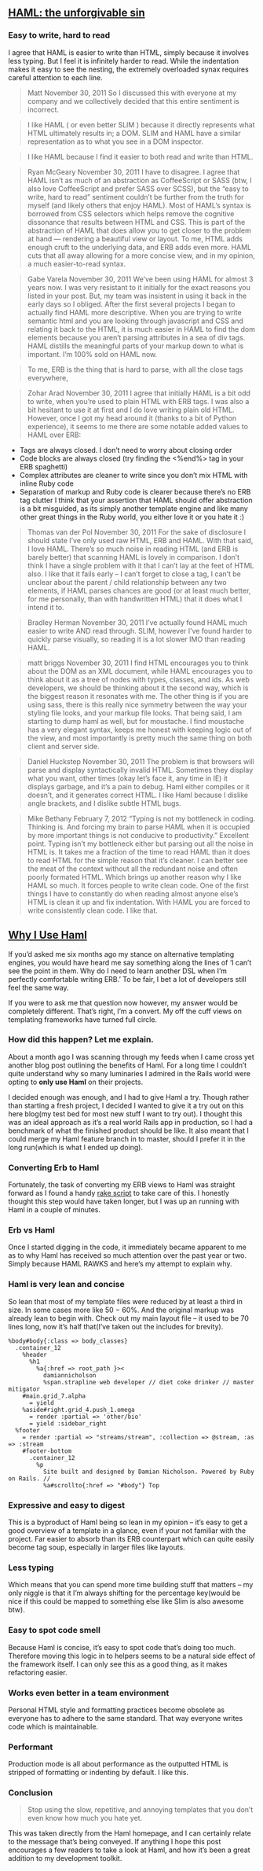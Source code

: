 
## [HAML: the unforgivable sin](http://opensoul.org/blog/archives/2011/11/30/haml-the-unforgivable-sin/)

### Easy to write, hard to read
I agree that HAML is easier to write than HTML, simply because it involves less typing. But I feel it is infinitely harder to read. While the indentation makes it easy to see the nesting, the extremely overloaded synax requires careful attention to each line.

> Matt November 30, 2011
So I discussed this with everyone at my company and we collectively decided that this entire sentiment is incorrect.

> I like HAML ( or even better SLIM ) because it directly represents what HTML ultimately results in; a DOM. SLIM and HAML have a similar representation as to what you see in a DOM inspector.

> I like HAML because I find it easier to both read and write than HTML.

> Ryan McGeary November 30, 2011
I have to disagree. I agree that HAML isn’t as much of an abstraction as CoffeeScript or SASS (btw, I also love CoffeeScript and prefer SASS over SCSS), but the “easy to write, hard to read” sentiment couldn’t be further from the truth for myself (and likely others that enjoy HAML).  Most of HAML’s syntax is borrowed from CSS selectors which helps remove the cognitive dissonance that results between HTML and CSS.  This is part of the abstraction of HAML that does allow you to get closer to the problem at hand — rendering a beautiful view or layout. To me, HTML adds enough cruft to the underlying data, and ERB adds even more.  HAML cuts that all away allowing for a more concise view, and in my opinion, a much easier-to-read syntax.

> Gabe Varela November 30, 2011
We’ve been using HAML for almost 3 years now. I was very resistant to it initially for the exact reasons you listed in your post. But, my team was insistent in using it back in the early days so I obliged. After the first several projects I began to actually find HAML more descriptive. When you are trying to write semantic html and you are looking through javascript and CSS and relating it back to the HTML, it is much easier in HAML to find the dom elements because you aren’t parsing attributes in a sea of div tags. HAML distills the meaningful parts of your markup down to what is important. I’m 100% sold on HAML now.

> To me, ERB is the thing that is hard to parse, with all the close tags everywhere,

> Zohar Arad November 30, 2011
I agree that initially HAML is a bit odd to write, when you’re used to plain HTML with ERB tags. I was also a bit hesitant to use it at first and I do love writing plain old HTML.
  However, once I got my head around it (thanks to a bit of Python experience), it seems to me there are some notable added values to HAML over ERB:
- Tags are always closed. I don’t need to worry about closing order
- Code blocks are always closed (try finding the <%end%> tag in your ERB spaghetti)
- Complex attributes are cleaner to write since you don’t mix HTML with inline Ruby code
- Separation of markup and Ruby code is clearer because there’s no ERB tag clutter
I think that your assertion that HAML should offer abstraction is a bit misguided, as its simply another template engine and like many other great things in the Ruby world, you either love it or you hate it :)

> Thomas van der Pol November 30, 2011
For the sake of disclosure I should state I’ve only used raw HTML, ERB and HAML.
With that said, I love HAML. There’s so much noise in reading HTML (and ERB is barely better) that scanning HAML is lovely in comparison. I don’t think I have a single problem with it that I can’t lay at the feet of HTML also. I like that it fails early – I can’t forget to close a tag, I can’t be unclear about the parent / child relationship between any two elements, if HAML parses chances are good (or at least much better, for me personally, than with handwritten HTML) that it does what I intend it to.

> Bradley Herman November 30, 2011
I’ve actually found HAML much easier to write AND read through.  SLIM, however I’ve found harder to quickly parse visually, so reading it is a lot slower IMO than reading HAML.

> matt briggs November 30, 2011
I find HTML encourages you to think about the DOM as an XML document, while HAML encourages you to think about it as a tree of nodes with types, classes, and ids. As web developers, we should be thinking about it the second way, which is the biggest reason it resonates with me. The other thing is if you are using sass, there is this really nice symmetry between the way your styling file looks, and your markup file looks.
That being said, I am starting to dump haml as well, but for moustache. I find moustache has a very elegant syntax, keeps me honest with keeping logic out of the view, and most importantly is pretty much the same thing on both client and server side.

> Daniel Huckstep November 30, 2011
The problem is that browsers will parse and display syntactically invalid HTML.
Sometimes they display what you want, other times (okay let’s face it, any time in IE) it displays garbage, and it’s a pain to debug. Haml either compiles or it doesn’t, and it generates correct HTML.
I like Haml because I dislike angle brackets, and I dislike subtle HTML bugs.

> Mike Bethany February 7, 2012
“Typing is not my bottleneck in coding. Thinking is. And forcing my brain to parse HAML when it is occupied by more important things is not conducive to productivity.”
Excellent point. Typing isn’t my bottleneck either but parsing out all the noise in HTML is.
It takes me a fraction of the time to read HAML than it does to read HTML for the simple reason that it’s cleaner. I can better see the meat of the context without all the redundant noise and often poorly formated HTML.
Which brings up another reason why I like HAML so much. It forces people to write clean code. One of the first things I have to constantly do when reading almost anyone else’s HTML is clean it up and fix indentation. With HAML you are forced to write consistently clean code. I like that.

## [Why I Use Haml](http://damiannicholson.com/2011/04/19/why-i-use-haml.html)

If you’d asked me six months ago my stance on alternative templating engines, you would have heard me say something along the lines of ‘I can’t see the point in them. Why do I need to learn another DSL when I’m perfectly comfortable writing ERB.’ To be fair, I bet a lot of developers still feel the same way.

If you were to ask me that question now however, my answer would be completely different. That’s right, I’m a convert. My off the cuff views on templating frameworks have turned full circle.

### How did this happen? Let me explain.

About a month ago I was scanning through my feeds when I came cross yet another blog post outlining the benefits of Haml. For a long time I couldn’t quite understand why so many luminaries I admired in the Rails world were opting to **only use Haml** on their projects.

I decided enough was enough, and I had to give Haml a try. Though rather than starting a fresh project, I decided I wanted to give it a try out on this here blog(my test bed for most new stuff I want to try out). I thought this was an ideal approach as it’s a real world Rails app in production, so I had a benchmark of what the finished product should be like. It also meant that I could merge my Haml feature branch in to master, should I prefer it in the long run(which is what I ended up doing).

### Converting Erb to Haml

Fortunately, the task of converting my ERB views to Haml was straight forward as I found a handy [rake script](http://screencasts.org/episodes/using-haml-with-rails-3) to take care of this. I honestly thought this step would have taken longer, but I was up an running with Haml in a couple of minutes.

### Erb vs Haml

Once I started digging in the code, it immediately became apparent to me as to why Haml has received so much attention over the past year or two. Simply because HAML RAWKS and here’s my attempt to explain why.

### Haml is very lean and concise

So lean that most of my template files were reduced by at least a third in size. In some cases more like 50 − 60%. And the original markup was already lean to begin with. Check out my main layout file – it used to be 70 lines long, now it’s half that(I’ve taken out the includes for brevity).

    %body#body{:class => body_classes}
      .container_12
        %header
          %h1
            %a{:href => root_path }><
              damiannicholson
              %span.strapline web developer // diet coke drinker // master mitigator
        #main.grid_7.alpha
          = yield
        %aside#right.grid_4.push_1.omega
          = render :partial => 'other/bio'
          = yield :sidebar_right
      %footer
        = render :partial => "streams/stream", :collection => @stream, :as => :stream
        #footer-bottom
          .container_12
            %p
              Site built and designed by Damian Nicholson. Powered by Ruby on Rails. //
              %a#scrollto{:href => "#body"} Top

### Expressive and easy to digest

This is a byproduct of Haml being so lean in my opinion – it’s easy to get a good overview of a template in a glance, even if your not familiar with the project. Far easier to absorb than its ERB counterpart which can quite easily become tag soup, especially in larger files like layouts.

### Less typing

Which means that you can spend more time building stuff that matters – my only niggle is that it I’m always shifting for the percentage key(would be nice if this could be mapped to something else like Slim is also awesome btw).

### Easy to spot code smell

Because Haml is concise, it’s easy to spot code that’s doing too much. Therefore moving this logic in to helpers seems to be a natural side effect of the framework itself. I can only see this as a good thing, as it makes refactoring easier.

### Works even better in a team environment

Personal HTML style and formatting practices become obsolete as everyone has to adhere to the same standard. That way everyone writes code which is maintainable.

### Performant

Production mode is all about performance as the outputted HTML is stripped of formatting or indenting by default. I like this.

### Conclusion

> Stop using the slow, repetitive, and annoying templates that you don’t even know how much you hate yet.

This was taken directly from the Haml homepage, and I can certainly relate to the message that’s being conveyed. If anything I hope this post encourages a few readers to take a look at Haml, and how it’s been a great addition to my development toolkit.
